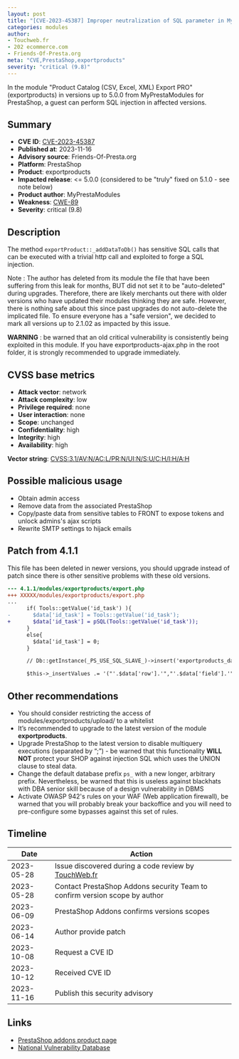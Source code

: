 ```yaml
---
layout: post
title: "[CVE-2023-45387] Improper neutralization of SQL parameter in MyPrestaModules - Product Catalog (CSV, Excel, XML) Export PRO module for PrestaShop"
categories: modules
author:
- Touchweb.fr
- 202 ecommerce.com
- Friends-Of-Presta.org
meta: "CVE,PrestaShop,exportproducts"
severity: "critical (9.8)"
---
```


In the module "Product Catalog (CSV, Excel, XML) Export PRO" (exportproducts) in versions up to 5.0.0 from MyPrestaModules for PrestaShop, a guest can perform SQL injection in affected versions.

## Summary

* **CVE ID**: [CVE-2023-45387](https://cve.mitre.org/cgi-bin/cvename.cgi?name=CVE-2023-45387)
* **Published at**: 2023-11-16
* **Advisory source**: Friends-Of-Presta.org
* **Platform**: PrestaShop
* **Product**: exportproducts
* **Impacted release**: <= 5.0.0 (considered to be "truly" fixed on 5.1.0 - see note below)
* **Product author**: MyPrestaModules
* **Weakness**: [CWE-89](https://cwe.mitre.org/data/definitions/89.html)
* **Severity**: critical (9.8)

## Description

The method `exportProduct::_addDataToDb()` has sensitive SQL calls that can be executed with a trivial http call and exploited to forge a SQL injection.

Note : The author has deleted from its module the file that have been suffering from this leak for months, BUT did not set it to be "auto-deleted" during upgrades. Therefore, there are likely merchants out there with older versions who have updated their modules thinking they are safe. However, there is nothing safe about this since past upgrades do not auto-delete the implicated file. To ensure everyone has a "safe version", we decided to mark all versions up to 2.1.02 as impacted by this issue.

**WARNING** : be warned that an old critical vulnerability is consistently being exploited in this module. If you have exportproducts-ajax.php in the root folder, it is strongly recommended to upgrade immediately.

## CVSS base metrics

* **Attack vector**: network
* **Attack complexity**: low
* **Privilege required**: none
* **User interaction**: none
* **Scope**: unchanged
* **Confidentiality**: high
* **Integrity**: high
* **Availability**: high

**Vector string**: [CVSS:3.1/AV:N/AC:L/PR:N/UI:N/S:U/C:H/I:H/A:H](https://nvd.nist.gov/vuln-metrics/cvss/v3-calculator?vector=AV:N/AC:L/PR:N/UI:N/S:U/C:H/I:H/A:H)

## Possible malicious usage

* Obtain admin access
* Remove data from the associated PrestaShop
* Copy/paste data from sensitive tables to FRONT to expose tokens and unlock admins's ajax scripts
* Rewrite SMTP settings to hijack emails

## Patch from 4.1.1

This file has been deleted in newer versions, you should upgrade instead of patch since there is other sensitive problems with these old versions.

```diff
--- 4.1.1/modules/exportproducts/export.php
+++ XXXXX/modules/exportproducts/export.php
...
      if( Tools::getValue('id_task') ){
-       $data['id_task'] = Tools::getValue('id_task');
+       $data['id_task'] = pSQL(Tools::getValue('id_task'));
      }
      else{
        $data['id_task'] = 0;
      }

      // Db::getInstance(_PS_USE_SQL_SLAVE_)->insert('exportproducts_data', $data);

      $this->_insertValues .= '("'.$data['row'].'","'.$data['field'].'","'.$data['value'].'","'.$data['id_task'].'"),';
```

## Other recommendations

* You should consider restricting the access of modules/exportproducts/upload/ to a whitelist
* It’s recommended to upgrade to the latest version of the module **exportproducts**.
* Upgrade PrestaShop to the latest version to disable multiquery executions (separated by “;”) - be warned that this functionality **WILL NOT** protect your SHOP against injection SQL which uses the UNION clause to steal data.
* Change the default database prefix `ps_` with a new longer, arbitrary prefix. Nevertheless, be warned that this is useless against blackhats with DBA senior skill because of a design vulnerability in DBMS
* Activate OWASP 942's rules on your WAF (Web application firewall), be warned that you will probably break your backoffice and you will need to pre-configure some bypasses against this set of rules.


## Timeline

| Date | Action |
|--|--|
| 2023-05-28 | Issue discovered during a code review by [TouchWeb.fr](https://www.touchweb.fr) |
| 2023-05-28 | Contact PrestaShop Addons security Team to confirm version scope by author |
| 2023-06-09 | PrestaShop Addons confirms versions scopes |
| 2023-06-14 | Author provide patch |
| 2023-10-08 | Request a CVE ID |
| 2023-10-12 | Received CVE ID |
| 2023-11-16 | Publish this security advisory |


## Links

* [PrestaShop addons product page](https://addons.prestashop.com/en/data-import-export/18662-product-catalog-csv-excel-xml-export-pro.html)
* [National Vulnerability Database](https://nvd.nist.gov/vuln/detail/CVE-2023-45387)
